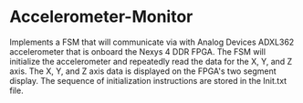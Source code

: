 # Accelerometer-Monitor
Implements a FSM that will communicate via with Analog Devices ADXL362 accelerometer that is onboard the Nexys 4 DDR FPGA.  The FSM will initialize the accelerometer and repeatedly read the data for the X, Y, and Z axis.  The X, Y, and Z axis data is displayed on the FPGA's two segment display.  The sequence of initialization instructions are stored in the Init.txt file.  
